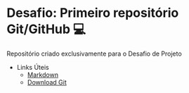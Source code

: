 # Desafio: Primeiro repositório Git/GitHub :computer:

Repositório criado exclusivamente para o Desafio de Projeto

- Links Úteis
  - [Markdown](https://www.markdownguide.org/basic-syntax/)
  - [Download Git](https://git-scm.com/downloads)

